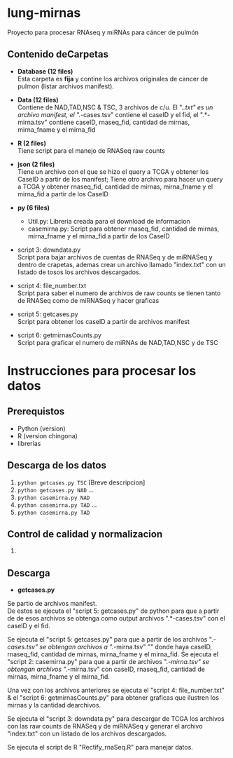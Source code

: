 # lung-mirnas
Proyecto para procesar RNAseq y miRNAs para cáncer de pulmón

## Contenido deCarpetas

- **Database (12 files)**    
   Esta carpeta es **fija** y contine los archivos originales de cancer de pulmon 
   (listar archivos manifest).

- **Data (12 files)**  
   Contiene de NAD,TAD,NSC & TSC, 3 archivos de c/u. El ".*.txt" es un archivo manifest, el ".*-cases.tsv" contiene el caseID y el fid, el ".*-mirna.tsv" contiene caseID, rnaseq_fid, cantidad de mirnas, mirna_fname y el mirna_fid

- **R (2 files)**  
   Tiene script para el manejo de RNASeq raw counts

- **json (2 files)**  
   Tiene un archivo con el que se hizo el query a TCGA y obtener los CaseID a partir de los manifest;  Tiene otro archivo para hacer un query a TCGA y obtener rnaseq_fid, cantidad de mirnas, mirna_fname y el mirna_fid a partir de los CaseID

- **py (6 files)**  
   - Util.py: Libreria creada para el download de informacion
   - casemirna.py: Script para obtener rnaseq_fid, cantidad de mirnas, mirna_fname y el mirna_fid a partir de los CaseID
- script 3: downdata.py   
   Script para bajar archivos de cuentas de RNASeq y de miRNASeq y dentro de crapetas, ademas crear un archivo llamado "index.txt" con un listado de tosos los archivos descargados.   
- script 4: file_number.txt   
   Script para saber el numero de archivos de raw counts se tienen tanto de RNASeq como de miRNASeq y hacer graficas
- script 5: getcases.py   
   Script para obtener los caseID a partir de archivos manifest   
- script 6: getmirnasCounts.py   
   Script para graficar el numero de miRNAs de NAD,TAD,NSC y de TSC

# Instrucciones para procesar los datos

## Prerequistos
 - Python (version)
 - R (version chingona)
 - librerias

## Descarga de los datos
   1. `python getcases.py TSC` [Breve descripcion]
   2. `python getcases.py NAD`
   ...
   3. `python casemirna.py NAD`
   4. `python casemirna.py TAD`
   ...
   4. `python casemirna.py TAD`

## Control de calidad y normalizacion
   1. 

## Descarga
 
 - __getcases.py__
 
 
Se partio de archivos manifest.   
De estos se ejecuta el "script 5: getcases.py" de python para que a partir de de esos archivos se obtenga como output archivos ".*-cases.tsv" con el caseID y el fid.

Se ejecuta el "script 5: getcases.py" para que a partir de los archivos ".*-cases.tsv" se obtengan archivos a ".*-mirna.tsv" "" donde haya caseID, rnaseq_fid, cantidad de mirnas, mirna_fname y el mirna_fid.
Se ejecuta el "script 2: casemirna.py" para que a partir de archivos ".*-mirna.tsv" se obtengan archivos ".*-mirna.tsv" con caseID, rnaseq_fid, cantidad de mirnas, mirna_fname y el mirna_fid. 

Una vez con los archivos anteriores se ejecuta el "script 4: file_number.txt" & el "script 6: getmirnasCounts.py" para obtener graficas que ilustren los mirnas y la cantidad dearchivos.

Se ejecuta el "script 3: downdata.py" para descargar de TCGA los archivos con las raw counts de RNASeq y de miRNASeq y generar el archivo "index.txt" con un listado de los archivos descargados.

Se ejecuta el script de R "Rectify_rnaSeq.R" para manejar datos.

